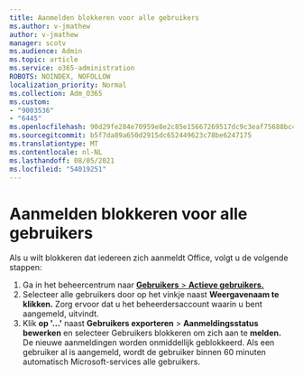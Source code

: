 ```yaml
---
title: Aanmelden blokkeren voor alle gebruikers
ms.author: v-jmathew
author: v-jmathew
manager: scotv
ms.audience: Admin
ms.topic: article
ms.service: o365-administration
ROBOTS: NOINDEX, NOFOLLOW
localization_priority: Normal
ms.collection: Adm_O365
ms.custom:
- "9003536"
- "6445"
ms.openlocfilehash: 90d29fe284e70959e8e2c85e15667269517dc9c3eaf75688bc4750d8767fa2fd
ms.sourcegitcommit: b5f7da89a650d2915dc652449623c78be6247175
ms.translationtype: MT
ms.contentlocale: nl-NL
ms.lasthandoff: 08/05/2021
ms.locfileid: "54019251"
---
```

# <a name="block-sign-in-for-all-users"></a>Aanmelden blokkeren voor alle gebruikers

Als u wilt blokkeren dat iedereen zich aanmeldt Office, volgt u de volgende stappen:

1. Ga in het beheercentrum naar [ **Gebruikers**  >  **Actieve gebruikers.**](https://admin.microsoft.com/Adminportal/Home?source=applauncher#/users)
2. Selecteer alle gebruikers door op het vinkje naast **Weergavenaam te klikken.** Zorg ervoor dat u het beheerdersaccount waarin u bent aangemeld, uitvindt.
3. Klik **op '...'** naast **Gebruikers exporteren**  >  **Aanmeldingsstatus bewerken** en selecteer Gebruikers blokkeren om zich aan te **melden.** De nieuwe aanmeldingen worden onmiddellijk geblokkeerd. Als een gebruiker al is aangemeld, wordt de gebruiker binnen 60 minuten automatisch Microsoft-services alle gebruikers.

